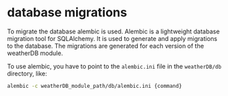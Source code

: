# database migrations

To migrate the database alembic is used. Alembic is a lightweight database migration tool for SQLAlchemy. It is used to generate and apply migrations to the database. The migrations are generated for each version of the weatherDB module.

To use alembic, you have to point to the `alembic.ini` file in the `weatherDB/db` directory, like:
```bash
alembic -c weatherDB_module_path/db/alembic.ini {command}
```